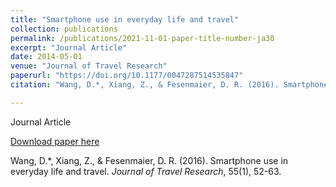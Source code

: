 ```yaml
---
title: "Smartphone use in everyday life and travel"
collection: publications
permalink: /publications/2021-11-01-paper-title-number-ja30
excerpt: "Journal Article"
date: 2014-05-01
venue: "Journal of Travel Research"
paperurl: "https://doi.org/10.1177/0047287514535847"
citation: "Wang, D.*, Xiang, Z., & Fesenmaier, D. R. (2016). Smartphone use in everyday life and travel. <i>Journal of Travel Research</i>, 55(1), 52-63."

---
```

Journal Article

[Download paper here](https://doi.org/10.1177/0047287514535847)

Wang, D.*, Xiang, Z., & Fesenmaier, D. R. (2016). Smartphone use in everyday life and travel. <i>Journal of Travel Research</i>, 55(1), 52-63.


